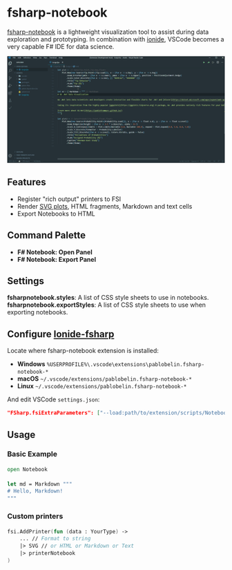 # fsharp-notebook

[fsharp-notebook](https://marketplace.visualstudio.com/items?itemName=PabloBelin.fsharp-notebook) is a lightweight visualization tool to assist during data exploration and prototyping. In combination with [ionide](https://ionide.io), VSCode becomes a very capable F# IDE for data science.

![demo](demo.gif)

## Features

* Register "rich output" printers to FSI
* Render [SVG plots](https://pablofrommars.github.io), HTML fragments, Markdown and text cells
* Export Notebooks to HTML


## Command Palette

* **F# Notebook: Open Panel**
* **F# Notebook: Export Panel**

## Settings

**fsharpnotebook.styles**: A list of CSS style sheets to use in notebooks.
**fsharpnotebook.exportStyles**: A list of CSS style sheets to use when exporting notebooks.


## Configure [Ionide-fsharp](https://marketplace.visualstudio.com/items?itemName=Ionide.Ionide-fsharp)

Locate where fsharp-notebook extension is installed:
* **Windows** ```%USERPROFILE%\.vscode\extensions\pablobelin.fsharp-notebook-*```
* **macOS** ```~/.vscode/extensions/pablobelin.fsharp-notebook-*```
* **Linux** ```~/.vscode/extensions/pablobelin.fsharp-notebook-*```

And edit VSCode ```settings.json```:

```json
"FSharp.fsiExtraParameters": ["--load:path/to/extension/scripts/Notebook.fsx"]
```

## Usage

### Basic Example

```fsharp
open Notebook

let md = Markdown """
# Hello, Markdown!
"""
```

### Custom printers

```fsharp
fsi.AddPrinter(fun (data : YourType) ->
    ... // Format to string
    |> SVG // or HTML or Markdown or Text
    |> printerNotebook
)
```